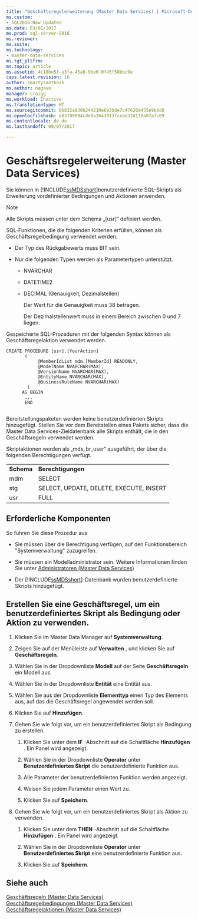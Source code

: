 ```yaml
---
title: "Geschäftsregelerweiterung (Master Data Services) | Microsoft-Dokumentation"
ms.custom:
- SQL2016_New_Updated
ms.date: 03/01/2017
ms.prod: sql-server-2016
ms.reviewer: 
ms.suite: 
ms.technology:
- master-data-services
ms.tgt_pltfrm: 
ms.topic: article
ms.assetid: 4c18be5f-a3fa-45a8-9be6-0f45f58bbc9e
caps.latest.revision: 16
author: smartysanthosh
ms.author: nagavo
manager: craigg
ms.workload: Inactive
ms.translationtype: HT
ms.sourcegitcommit: 0b832a9306244210e693bde7c476269455e9b6d8
ms.openlocfilehash: e83f09094cde9a2643913fceae32d1f6a07a7c09
ms.contentlocale: de-de
ms.lasthandoff: 09/07/2017

---
```

# <a name="business-rules-extension-master-data-services"></a>Geschäftsregelerweiterung (Master Data Services)
  Sie können in [!INCLUDE[ssMDSshort](../includes/ssmdsshort-md.md)]benutzerdefinierte SQL-Skripts als Erweiterung vordefinierter Bedingungen und Aktionen anwenden.  
  
> [!NOTE]  
>  Alle Skripts müssen unter dem Schema „[usr]“ definiert werden.  
  
 SQL-Funktionen, die die folgenden Kriterien erfüllen, können als Geschäftsregelbedingung verwendet werden.  
  
-   Der Typ des Rückgabewerts muss BIT sein.  
  
-   Nur die folgenden Typen werden als Parametertypen unterstützt.  
  
    -   NVARCHAR  
  
    -   DATETIME2  
  
    -   DECIMAL (Genauigkeit, Dezimalstellen)  
  
         Der Wert für die Genauigkeit muss 38 betragen.  
  
         Der Dezimalstellenwert muss in einem Bereich zwischen 0 und 7 liegen.  
  
 Gespeicherte SQL-Prozeduren mit der folgenden Syntax können als Geschäftsregelaktion verwendet werden.  
  
```  
CREATE PROCEDURE [usr].[YourAction]  
       (         
            @MemberIdList mdm.[MemberId] READONLY,  
            @ModelName NVARCHAR(MAX),  
            @VersionName NVARCHAR(MAX),  
            @EntityName NVARCHAR(MAX),  
            @BusinessRuleName NVARCHAR(MAX)  
        )    
      AS BEGIN    
       ...     
       END  
  
```  
  
 Bereitstellungspaketen werden keine benutzerdefinierten Skripts hinzugefügt. Stellen Sie vor dem Bereitstellen eines Pakets sicher, dass die Master Data Services-Zieldatenbank alle Skripts enthält, die in den Geschäftsregeln verwendet werden.  
  
 Skriptaktionen werden als „mds_br_user“ ausgeführt, der über die folgenden Berechtigungen verfügt.  
  
|||  
|-|-|  
|**Schema**|**Berechtigungen**|  
|mdm|SELECT|  
|stg|SELECT, UPDATE, DELETE, EXECUTE, INSERT|  
|usr|FULL|  
  
## <a name="prerequisites"></a>Erforderliche Komponenten  
 So führen Sie diese Prozedur aus  
  
-   Sie müssen über die Berechtigung verfügen, auf den Funktionsbereich "Systemverwaltung" zuzugreifen.  
  
-   Sie müssen ein Modelladministrator sein. Weitere Informationen finden Sie unter [Administratoren &#40;Master Data Services&#41;](../master-data-services/administrators-master-data-services.md)  
  
-   Der [!INCLUDE[ssMDSshort](../includes/ssmdsshort-md.md)]-Datenbank wurden benutzerdefinierte Skripts hinzugefügt.  
  
## <a name="create-a-business-rule-to-take-a-user-defined-script-as-a-condition-or-as-an-action"></a>Erstellen Sie eine Geschäftsregel, um ein benutzerdefiniertes Skript als Bedingung oder Aktion zu verwenden.  
  
1.  Klicken Sie im Master Data Manager auf **Systemverwaltung**.  
  
2.  Zeigen Sie auf der Menüleiste auf **Verwalten** , und klicken Sie auf **Geschäftsregeln**.  
  
3.  Wählen Sie in der Dropdownliste **Modell** auf der Seite **Geschäftsregeln** ein Modell aus.  
  
4.  Wählen Sie in der Dropdownliste **Entität** eine Entität aus.  
  
5.  Wählen Sie aus der Dropdownliste **Elementtyp** einen Typ des Elements aus, auf das die Geschäftsregel angewendet werden soll.  
  
6.  Klicken Sie auf **Hinzufügen**.  
  
7.  Gehen Sie wie folgt vor, um ein benutzerdefiniertes Skript als Bedingung zu erstellen.  
  
    1.  Klicken Sie unter dem **IF** -Abschnitt auf die Schaltfläche **Hinzufügen** . Ein Panel wird angezeigt.  
  
    2.  Wählen Sie in der Dropdownliste **Operator** unter **Benutzerdefiniertes Skript** die benutzerdefinierte Funktion aus.  
  
    3.  Alle Parameter der benutzerdefinierten Funktion werden angezeigt.  
  
    4.  Weisen Sie jedem Parameter einen Wert zu.  
  
    5.  Klicken Sie auf **Speichern**.  
  
8.  Gehen Sie wie folgt vor, um ein benutzerdefiniertes Skript als Aktion zu verwenden.  
  
    1.  Klicken Sie unter dem **THEN** -Abschnitt auf die Schaltfläche **Hinzufügen** . Ein Panel wird angezeigt.  
  
    2.  Wählen Sie in der Dropdownliste **Operator** unter **Benutzerdefiniertes Skript** eine benutzerdefinierte Funktion aus.  
  
    3.  Klicken Sie auf **Speichern**.  
  
## <a name="see-also"></a>Siehe auch  
 [Geschäftsregeln &#40;Master Data Services&#41;](../master-data-services/business-rules-master-data-services.md)   
 [Geschäftsregelbedingungen &#40;Master Data Services&#41;](../master-data-services/business-rule-conditions-master-data-services.md)   
 [Geschäftsregelaktionen &#40;Master Data Services&#41;](../master-data-services/business-rule-actions-master-data-services.md)  
  
  

